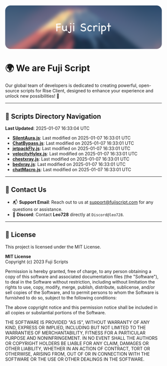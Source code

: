 ![Banner](.github/b.webp)

# 🌍 **We are Fuji Script**

Our global team of developers is dedicated to creating powerful, open-source scripts for Rise Client, designed to enhance your experience and unlock new possibilities! 🌟

---
<!-- SCRIPTS_NAVIGATION_START -->
## 📂 **Scripts Directory Navigation**

**Last Updated**: 2025-01-07 16:33:04 UTC

- **[SilentAura.js](scripts/SilentAura.js)**: Last modified on 2025-01-07 16:33:01 UTC
- **[ChatBypass.js](scripts/ChatBypass.js)**: Last modified on 2025-01-07 16:33:01 UTC
- **[jetpackFly.js](scripts/jetpackFly.js)**: Last modified on 2025-01-07 16:33:01 UTC
- **[velocityHylex.js](scripts/velocityHylex.js)**: Last modified on 2025-01-07 16:33:01 UTC
- **[chestxray.js](scripts/chestxray.js)**: Last modified on 2025-01-07 16:33:01 UTC
- **[bedxray.js](scripts/bedxray.js)**: Last modified on 2025-01-07 16:33:01 UTC
- **[chatMacro.js](scripts/chatMacro.js)**: Last modified on 2025-01-07 16:33:01 UTC

<!-- SCRIPTS_NAVIGATION_END -->

---

## 💬 **Contact Us**  
- 📬 **Support Email**: Reach out to us at [support@fujiscript.com](mailto:support@fujiscript.com) for any questions or assistance.  
- 💬 **Discord**: Contact **Leo728** directly at `Discord@leo728`.

---

## 📜 **License**

This project is licensed under the MIT License.  

**MIT License**  
Copyright (c) 2023 Fuji Scripts  

Permission is hereby granted, free of charge, to any person obtaining a copy of this software and associated documentation files (the "Software"), to deal in the Software without restriction, including without limitation the rights to use, copy, modify, merge, publish, distribute, sublicense, and/or sell copies of the Software, and to permit persons to whom the Software is furnished to do so, subject to the following conditions:  

The above copyright notice and this permission notice shall be included in all copies or substantial portions of the Software.  

THE SOFTWARE IS PROVIDED "AS IS", WITHOUT WARRANTY OF ANY KIND, EXPRESS OR IMPLIED, INCLUDING BUT NOT LIMITED TO THE WARRANTIES OF MERCHANTABILITY, FITNESS FOR A PARTICULAR PURPOSE AND NONINFRINGEMENT. IN NO EVENT SHALL THE AUTHORS OR COPYRIGHT HOLDERS BE LIABLE FOR ANY CLAIM, DAMAGES OR OTHER LIABILITY, WHETHER IN AN ACTION OF CONTRACT, TORT OR OTHERWISE, ARISING FROM, OUT OF OR IN CONNECTION WITH THE SOFTWARE OR THE USE OR OTHER DEALINGS IN THE SOFTWARE.  
